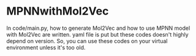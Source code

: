 # MPNNwithMol2Vec
In code/main.py, how to generate Mol2Vec and how to use MPNN model with Mol2Vec are written.
yaml file is put but these codes doesn't highly depend on version.
So, you can use these codes on your virtual environment unless it's too old.
